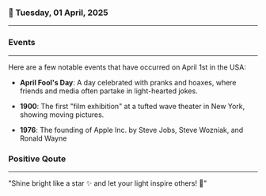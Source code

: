 ### 📅 Tuesday, 01 April, 2025
------
### Events
------
Here are a few notable events that have occurred on April 1st in the USA:

- **April Fool's Day**: A day celebrated with pranks and hoaxes, where friends and media often partake in light-hearted jokes.
  
- **1900**: The first "film exhibition" at a tufted wave theater in New York, showing moving pictures.
  
- **1976**: The founding of Apple Inc. by Steve Jobs, Steve Wozniak, and Ronald Wayne
### Positive Qoute
------
"Shine bright like a star ✨ and let your light inspire others! 🌟"
